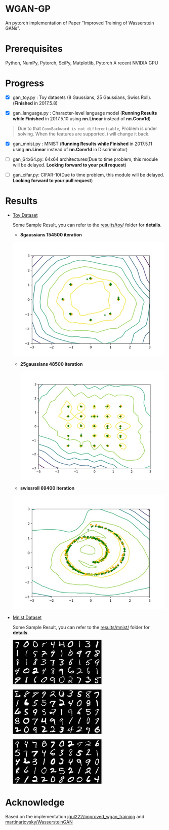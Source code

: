 # WGAN-GP
An pytorch implementation of Paper "Improved Training of Wasserstein GANs".

# Prerequisites

Python, NumPy, Pytorch, SciPy, Matplotlib, Pytorch
A recent NVIDIA GPU

# Progress

- [x] gan_toy.py : Toy datasets (8 Gaussians, 25 Gaussians, Swiss Roll).(**Finished** in 2017.5.8)

- [x] gan_language.py : Character-level language model (**Running Results while Finished** in 2017.5.10 using **nn.Linear** instead of **nn.Conv1d**)

> Due to that `ConvBackward is not differentiable`, Problem is under solving. When the features are supported, i will change it back.

- [x] gan_mnist.py : MNIST (**Running Results while Finished** in 2017.5.11 using **nn.Linear** instead of **nn.Conv1d** in Discriminator)

- [ ] gan_64x64.py: 64x64 architectures(Due to time problem, this module will be delayed. **Looking forward to your pull request**)

- [ ] gan_cifar.py: CIFAR-10(Due to time problem, this module will be delayed. **Looking forward to your pull request**)

# Results

- [Toy Dataset](results/toy/)

  Some Sample Result, you can refer to the [results/toy/](results/toy/) folder for **details**.

  - **8gaussians 154500 iteration**

  ![frame1612](imgs/8gaussians_frame1545.jpg)

  - **25gaussians 48500 iteration**

    ![frame485](imgs/25gaussians_frame485.jpg)

  - **swissroll 69400 iteration**

  ![frame694](imgs/swissroll_frame694.jpg)

- [Mnist Dataset](result/mnist/)

  Some Sample Result, you can refer to the [results/mnist/](results/mnist/) folder for **details**.

  ![mnist_samples_91899](imgs/mnist_samples_91899.png)

  ![mnist_samples_91899](imgs/mnist_samples_92299.png)

  ![mnist_samples_91899](imgs/mnist_samples_92499.png)



# Acknowledge

Based on the implementation [igul222/improved_wgan_training](https://github.com/igul222/improved_wgan_training) and [martinarjovsky/WassersteinGAN](https://github.com/martinarjovsky/WassersteinGAN)
